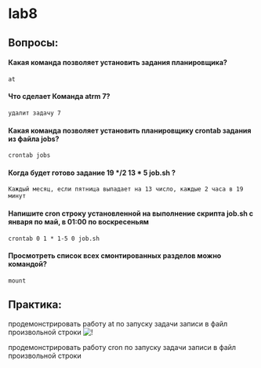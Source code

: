 # lab8

## Вопросы:
#### Какая команда позволяет установить задания планировщика?
```at```

#### Что сделает Команда atrm 7?
```удалит задачу 7 ```

#### Какая команда позволяет установить планировщику crontab задания из файла jobs?
``` crontab jobs ```
#### Когда будет готово задание 19 */2 13 * 5 job.sh ?
``` Каждый месяц, если пятница выпадает на 13 число, каждые 2 часа в 19 минут ```
#### Напишите cron строку установленной на выполнение скрипта job.sh с января по май, в 01:00 по воскресеньям
``` crontab 0 1 * 1-5 0 job.sh ```
#### Просмотреть список всех смонтированных разделов можно командой?
``` mount ```

## Практика:
продемонстрировать работу at по запуску задачи записи в файл произвольной строки
![!](https://github.com/blackrose198/lab8/blob/main/изображение_2022-05-09_173854294.png)

продемонстрировать работу cron по запуску задачи записи в файл произвольной строки
